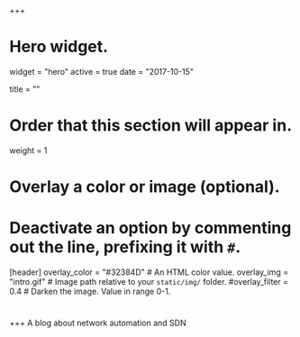 +++
# Hero widget.
widget = "hero"
active = true
date = "2017-10-15"

title = ""

# Order that this section will appear in.
weight = 1

# Overlay a color or image (optional).
#   Deactivate an option by commenting out the line, prefixing it with `#`.
[header]
  overlay_color = "#32384D"  # An HTML color value.
  overlay_img = "intro.gif"  # Image path relative to your `static/img/` folder.
  #overlay_filter = 0.4  # Darken the image. Value in range 0-1.
#
+++
A blog about network automation and SDN